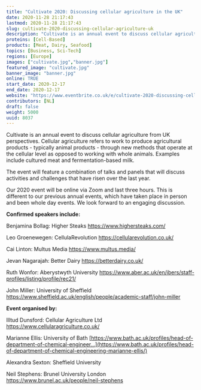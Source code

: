 ```yaml
---
title: "Cultivate 2020: Discussing cellular agriculture in the UK"
date: 2020-11-28 21:17:43
lastmod: 2020-11-28 21:17:43
slug: cultivate-2020-discussing-cellular-agriculture-uk
description: "Cultivate is an annual event to discuss cellular agriculture from UK perspectives. Cellular agriculture refers to work to produce agricultural products - typically animal products - through new methods that operate at the cellular level as opposed to working with whole animals. Examples include cultured meat and fermentation-based milk.The event will feature a combination of talks and panels that will discuss activities and challenges that have risen over the last year."
proteins: [Cell-Based]
products: [Meat, Dairy, Seafood]
topics: [Business, Sci-Tech]
regions: [Europe]
images: ["cultivate.jpg","banner.jpg"]
featured_image: "cultivate.jpg"
banner_image: "banner.jpg"
online: TRUE
start_date: 2020-12-17
end_date: 2020-12-17
website: "https://www.eventbrite.co.uk/e/cultivate-2020-discussing-cellular-agriculture-in-the-uk-tickets-128565580111"
contributors: [NL]
draft: false
weight: 5000
uuid: 8037
---
```

Cultivate is an annual event to discuss cellular agriculture from UK
perspectives. Cellular agriculture refers to work to produce
agricultural products - typically animal products - through new methods
that operate at the cellular level as opposed to working with whole
animals. Examples include cultured meat and fermentation-based milk.

The event will feature a combination of talks and panels that will
discuss activities and challenges that have risen over the last year.

Our 2020 event will be online via Zoom and last three hours. This is
different to our previous annual events, which have taken place in
person and been whole day events. We look forward to an engaging
discussion.

**Confirmed speakers include:**

Benjamina Bollag: Higher Steaks <https://www.highersteaks.com/>

Leo Groenewegen: CellulaRevolution <https://cellularevolution.co.uk/>

Cai Linton: Multus Media <https://www.multus.media/>

Jevan Nagarajah: Better Dairy <https://betterdairy.co.uk/>

Ruth Wonfor: Aberystwyth University
<https://www.aber.ac.uk/en/ibers/staff-profiles/listing/profile/rec21/>

John Miller: University of Sheffield
<https://www.sheffield.ac.uk/english/people/academic-staff/john-miller>

**Event organised by:**

Illtud Dunsford: Cellular Agriculture Ltd
<https://www.cellularagriculture.co.uk/>

Marianne Ellis: University of Bath
[https://www.bath.ac.uk/profiles/head-of-department-of-chemical-engineer...](https://www.bath.ac.uk/profiles/head-of-department-of-chemical-engineering-marianne-ellis/)

Alexandra Sexton: Sheffield University

Neil Stephens: Brunel University London
<https://www.brunel.ac.uk/people/neil-stephens>
